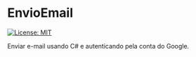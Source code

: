# EnvioEmail
[![License: MIT](https://img.shields.io/badge/License-MIT-yellow.svg)](https://opensource.org/licenses/MIT)

Enviar e-mail usando C# e autenticando pela conta do Google.
